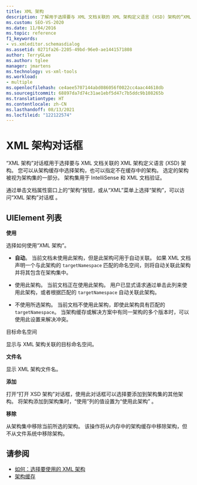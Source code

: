 ```yaml
---
title: XML 架构
description: 了解用于选择要与 XML 文档关联的 XML 架构定义语言 (XSD) 架构的“XML 架构”对话框。
ms.custom: SEO-VS-2020
ms.date: 11/04/2016
ms.topic: reference
f1_keywords:
- vs.xmleditor.schemasdialog
ms.assetid: 0271fa26-2205-49bd-96e0-ae1441571808
author: TerryGLee
ms.author: tglee
manager: jmartens
ms.technology: vs-xml-tools
ms.workload:
- multiple
ms.openlocfilehash: ce4aee5707144abd086056f0022cc4aac44618db
ms.sourcegitcommit: 68897da7d74c31ae1ebf5d47c7b5ddc9b108265b
ms.translationtype: HT
ms.contentlocale: zh-CN
ms.lasthandoff: 08/13/2021
ms.locfileid: "122122574"
---
```

# <a name="xml-schemas-dialog-box"></a>XML 架构对话框

“XML 架构”对话框用于选择要与 XML 文档关联的 XML 架构定义语言 (XSD) 架构。 您可以从架构缓存中选择架构，也可以指定不在缓存中的架构。 选定的架构被视为架构集的一部分。 架构集用于 IntelliSense 和 XML 文档验证。

通过单击文档属性窗口上的“架构”按钮，或从“XML”菜单上选择“架构”，可以访问“XML 架构”对话框   。

## <a name="uielement-list"></a>UIElement 列表

**使用**

选择如何使用“XML 架构”。

- **自动**。 当前文档未使用此架构，但是此架构可用于自动关联。 如果 XML 文档声明一个与此架构的 `targetNamespace` 匹配的命名空间，则将自动关联此架构并将其包含在架构集中。

- 使用此架构。 当前文档正在使用此架构。 用户已显式请求通过单击此列来使用此架构，或者根据匹配的 `targetNamespace` 自动关联此架构。

- 不使用所选架构。 当前文档不使用此架构，即使此架构具有匹配的 `targetNamespace`。 当架构缓存或解决方案中有同一架构的多个版本时，可以使用此设置来解决冲突。

目标命名空间

显示与 XML 架构关联的目标命名空间。

**文件名**

显示 XML 架构文件名。

**添加**

打开“打开 XSD 架构”对话框，使用此对话框可以选择要添加到架构集的其他架构。 将架构添加到架构集时，“使用”列的值设置为“使用此架构” 。

**移除**

从架构集中移除当前所选的架构。 该操作将从内存中的架构缓存中移除架构，但不从文件系统中移除架构。

## <a name="see-also"></a>请参阅

- [如何：选择要使用的 XML 架构](../xml-tools/how-to-select-the-xml-schemas-to-use.md)
- [架构缓存](../xml-tools/schema-cache.md)
